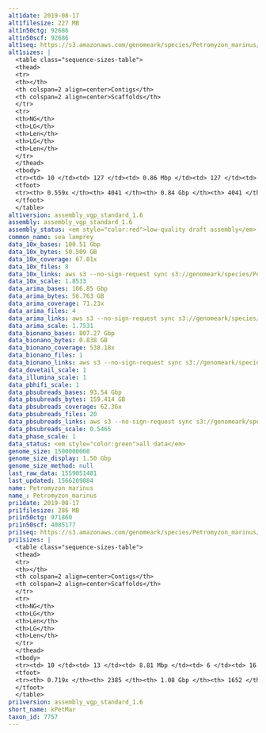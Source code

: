 ```yaml
---
alt1date: 2019-08-17
alt1filesize: 227 MB
alt1n50ctg: 92686
alt1n50scf: 92686
alt1seq: https://s3.amazonaws.com/genomeark/species/Petromyzon_marinus/kPetMar1/assembly_vgp_standard_1.6/kPetMar1.alt.asm.20190817.fasta.gz
alt1sizes: |
  <table class="sequence-sizes-table">
  <thead>
  <tr>
  <th></th>
  <th colspan=2 align=center>Contigs</th>
  <th colspan=2 align=center>Scaffolds</th>
  </tr>
  <tr>
  <th>NG</th>
  <th>LG</th>
  <th>Len</th>
  <th>LG</th>
  <th>Len</th>
  </tr>
  </thead>
  <tbody>
  <tr><td> 10 </td><td> 127 </td><td> 0.86 Mbp </td><td> 127 </td><td> 0.86 Mbp </td></tr>  <tr><td> 20 </td><td> 351 </td><td> 0.54 Mbp </td><td> 351 </td><td> 0.54 Mbp </td></tr>  <tr><td> 30 </td><td> 688 </td><td> 0.37 Mbp </td><td> 688 </td><td> 0.37 Mbp </td></tr>  <tr><td> 40 </td><td> 1217 </td><td> 0.21 Mbp </td><td> 1217 </td><td> 0.21 Mbp </td></tr>  <tr style="background-color:#cccccc;"><td> 50 </td><td> 2277 </td><td> 92.69 Kbp </td><td> 2277 </td><td> 92.69 Kbp </td></tr>  <tr><td> 60 </td><td> - </td><td> - </td><td> - </td><td> - </td></tr>  <tr><td> 70 </td><td> - </td><td> - </td><td> - </td><td> - </td></tr>  <tr><td> 80 </td><td> - </td><td> - </td><td> - </td><td> - </td></tr>  <tr><td> 90 </td><td> - </td><td> - </td><td> - </td><td> - </td></tr>  <tr><td> 100 </td><td> - </td><td> - </td><td> - </td><td> - </td></tr>  </tbody>
  <tfoot>
  <tr><th> 0.559x </th><th> 4041 </th><th> 0.84 Gbp </th><th> 4041 </th><th> 0.84 Gbp </th></tr>
  </tfoot>
  </table>
alt1version: assembly_vgp_standard_1.6
assembly: assembly_vgp_standard_1.6
assembly_status: <em style="color:red">low-quality draft assembly</em>
common_name: sea lamprey
data_10x_bases: 100.51 Gbp
data_10x_bytes: 50.509 GB
data_10x_coverage: 67.01x
data_10x_files: 8
data_10x_links: aws s3 --no-sign-request sync s3://genomeark/species/Petromyzon_marinus/kPetMar1/genomic_data/10x/ .<br>
data_10x_scale: 1.8533
data_arima_bases: 106.85 Gbp
data_arima_bytes: 56.763 GB
data_arima_coverage: 71.23x
data_arima_files: 4
data_arima_links: aws s3 --no-sign-request sync s3://genomeark/species/Petromyzon_marinus/kPetMar1/genomic_data/arima/ .<br>
data_arima_scale: 1.7531
data_bionano_bases: 807.27 Gbp
data_bionano_bytes: 0.838 GB
data_bionano_coverage: 538.18x
data_bionano_files: 1
data_bionano_links: aws s3 --no-sign-request sync s3://genomeark/species/Petromyzon_marinus/kPetMar1/genomic_data/bionano/ .<br>
data_dovetail_scale: 1
data_illumina_scale: 1
data_pbhifi_scale: 1
data_pbsubreads_bases: 93.54 Gbp
data_pbsubreads_bytes: 159.414 GB
data_pbsubreads_coverage: 62.36x
data_pbsubreads_files: 20
data_pbsubreads_links: aws s3 --no-sign-request sync s3://genomeark/species/Petromyzon_marinus/kPetMar1/genomic_data/pacbio/ . --exclude "*ccs.bam*"<br>
data_pbsubreads_scale: 0.5465
data_phase_scale: 1
data_status: <em style="color:green">all data</em>
genome_size: 1500000000
genome_size_display: 1.50 Gbp
genome_size_method: null
last_raw_data: 1559051481
last_updated: 1566209084
name: Petromyzon marinus
name_: Petromyzon_marinus
pri1date: 2019-08-17
pri1filesize: 286 MB
pri1n50ctg: 971860
pri1n50scf: 4085177
pri1seq: https://s3.amazonaws.com/genomeark/species/Petromyzon_marinus/kPetMar1/assembly_vgp_standard_1.6/kPetMar1.pri.asm.20190817.fasta.gz
pri1sizes: |
  <table class="sequence-sizes-table">
  <thead>
  <tr>
  <th></th>
  <th colspan=2 align=center>Contigs</th>
  <th colspan=2 align=center>Scaffolds</th>
  </tr>
  <tr>
  <th>NG</th>
  <th>LG</th>
  <th>Len</th>
  <th>LG</th>
  <th>Len</th>
  </tr>
  </thead>
  <tbody>
  <tr><td> 10 </td><td> 13 </td><td> 8.81 Mbp </td><td> 6 </td><td> 16.78 Mbp </td></tr>  <tr><td> 20 </td><td> 36 </td><td> 5.48 Mbp </td><td> 16 </td><td> 14.04 Mbp </td></tr>  <tr><td> 30 </td><td> 70 </td><td> 3.56 Mbp </td><td> 27 </td><td> 12.97 Mbp </td></tr>  <tr><td> 40 </td><td> 127 </td><td> 2.07 Mbp </td><td> 40 </td><td> 10.35 Mbp </td></tr>  <tr style="background-color:#cccccc;"><td> 50 </td><td> 234 </td><td style="background-color:#ff8888;"> 0.97 Mbp </td><td> 62 </td><td style="background-color:#ff8888;"> 4.09 Mbp </td></tr>  <tr><td> 60 </td><td> 484 </td><td> 0.38 Mbp </td><td> 133 </td><td> 1.09 Mbp </td></tr>  <tr><td> 70 </td><td> 1406 </td><td> 64.00 Kbp </td><td> 442 </td><td> 0.23 Mbp </td></tr>  <tr><td> 80 </td><td> - </td><td> - </td><td> - </td><td> - </td></tr>  <tr><td> 90 </td><td> - </td><td> - </td><td> - </td><td> - </td></tr>  <tr><td> 100 </td><td> - </td><td> - </td><td> - </td><td> - </td></tr>  </tbody>
  <tfoot>
  <tr><th> 0.719x </th><th> 2385 </th><th> 1.08 Gbp </th><th> 1652 </th><th> 1.13 Gbp </th></tr>
  </tfoot>
  </table>
pri1version: assembly_vgp_standard_1.6
short_name: kPetMar
taxon_id: 7757
---
```

